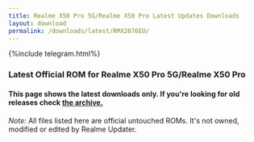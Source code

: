 ```yaml
---
title: Realme X50 Pro 5G/Realme X50 Pro Latest Updates Downloads
layout: download
permalink: /downloads/latest/RMX2076EU/
---
```

<script>
    $(document).ready(function () {
        loadLatest("RMX2076EU");
    });
</script>

{%include telegram.html%}

<div class="col-12 mx-auto">
    <h3 class="title bg-light p-2 rounded">Latest Official ROM for Realme X50 Pro 5G/Realme X50 Pro</h3>
    <h4>This page shows the latest downloads only. If you're looking for old releases check
        <a href="/downloads/archive/RMX2076EU/">the archive.</a></h4>
    <p><i>Note: </i>All files listed here are official untouched ROMs.
        It's not owned, modified or edited by Realme Updater.</p>
    <div id="downloads">
    </div>
</div>